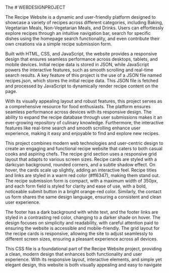 The # WEBDESIGNPROJECT

The Recipe Website is a dynamic and user-friendly platform designed to showcase a variety of recipes across different categories, including Baking, Vegetarian Meals, Non-Vegetarian Meals, and Drinks. Users can effortlessly explore recipes through an intuitive navigation bar, search for specific dishes using the homepage search functionality, and even contribute their own creations via a simple recipe submission form.

Built with HTML, CSS, and JavaScript, the website provides a responsive design that ensures seamless performance across desktops, tablets, and mobile devices. Initial recipe data is stored in JSON, while JavaScript powers the interactive features, such as smooth scrolling and real-time search results. A key feature of this project is the use of a JSON file named recipes.json, which stores the initial recipe data. This JSON file is fetched and processed by JavaScript to dynamically render recipe content on the page.

With its visually appealing layout and robust features, this project serves as a comprehensive resource for food enthusiasts. The platform ensures seamless performance across devices with its responsive design. The ability to expand the recipe database through user submissions makes it an ever-growing repository of culinary knowledge. Furthermore, the interactive features like real-time search and smooth scrolling enhance user experience, making it easy and enjoyable to find and explore new recipes.

This project combines modern web technologies and user-centric design to create an engaging and functional recipe website that caters to both casual cooks and aspiring chefs.
The recipe grid section uses a responsive grid layout that adapts to various screen sizes. Recipe cards are styled with a darkcyan background, rounded corners, and a subtle shadow effect. On hover, the cards scale up slightly, adding an interactive feel. Recipe titles and links are styled in a warm red color (#ff6347), making them stand out. The recipe submission form is compact, with a maximum width of 350px, and each form field is styled for clarity and ease of use, with a bold, noticeable submit button in a bright orange-red color. Similarly, the contact us form shares the same design language, ensuring a consistent and clean user experience.

The footer has a dark background with white text, and the footer links are styled in a contrasting red color, changing to a darker shade on hover. The design focuses on simplicity and readability, with careful attention paid to ensuring the website is accessible and mobile-friendly. The grid layout for the recipe cards is responsive, allowing the site to adjust seamlessly to different screen sizes, ensuring a pleasant experience across all devices.

This CSS file is a foundational part of the Recipe Website project, providing a clean, modern design that enhances both functionality and user experience. With its responsive layout, interactive elements, and simple yet elegant design, this website is both visually appealing and easy to navigate
